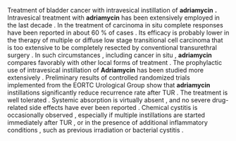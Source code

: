 Treatment of bladder cancer with intravesical instillation of **adriamycin** **.** Intravesical treatment with **adriamycin** has been extensively employed in the last decade . In the treatment of carcinoma in situ complete responses have been reported in about 60 % of cases . Its efficacy is probably lower in the therapy of multiple or diffuse low stage transitional cell carcinoma that is too extensive to be completely resected by conventional transurethral surgery . In such circumstances , including cancer in situ , **adriamycin** compares favorably with other local forms of treatment . The prophylactic use of intravesical instillation of **Adriamycin** has been studied more extensively . Preliminary results of controlled randomized trials implemented from the EORTC Urological Group show that **adriamycin** instillations significantly reduce recurrence rate after TUR . The treatment is well tolerated . Systemic absorption is virtually absent , and no severe drug-related side effects have ever been reported . Chemical cystitis is occasionally observed , especially if multiple instillations are started immediately after TUR , or in the presence of additional inflammatory conditions , such as previous irradiation or bacterial cystitis . 